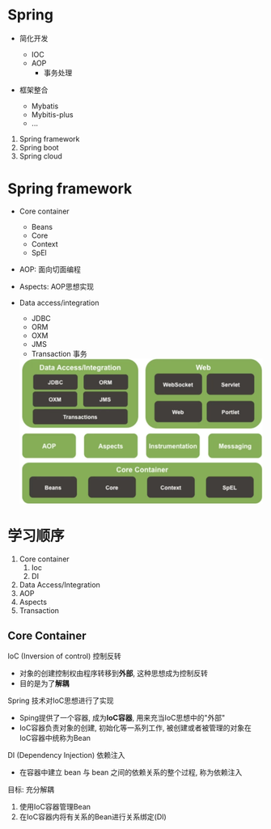 # Spring

* 简化开发
    * IOC
    * AOP
        * 事务处理

* 框架整合
    * Mybatis
    * Mybitis-plus
    * ...

1. Spring framework
2. Spring boot
3. Spring cloud

# Spring framework

* Core container

    * Beans 
    * Core
    * Context
    * SpEl

* AOP: 面向切面编程

* Aspects: AOP思想实现

* Data access/integration

    * JDBC
    * ORM
    * OXM
    * JMS
    * Transaction 事务

    <img src="./assets/image-20250218182608313.png" alt="image-20250218182608313" style="zoom:50%;" />

# 学习顺序

1. Core container
    1. Ioc
    2. DI
2. Data Access/Integration
3. AOP
4. Aspects
5. Transaction

## Core Container

IoC (Inversion of control) 控制反转

* 对象的创建控制权由程序转移到**外部**, 这种思想成为控制反转
* 目的是为了**解耦**

Spring 技术对IoC思想进行了实现

* Sping提供了一个容器, 成为**IoC容器**, 用来充当IoC思想中的"外部"
* IoC容器负责对象的创建, 初始化等一系列工作, 被创建或者被管理的对象在IoC容器中统称为Bean

DI (Dependency Injection) 依赖注入

* 在容器中建立 bean 与 bean 之间的依赖关系的整个过程, 称为依赖注入

目标: 充分解耦

1. 使用IoC容器管理Bean
2. 在IoC容器内将有关系的Bean进行关系绑定(DI)



















































